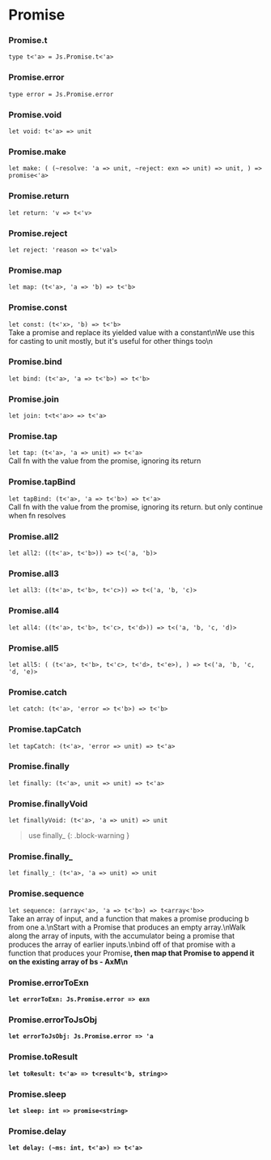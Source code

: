 # Promise




### Promise.t
  
`type t<'a> = Js.Promise.t<'a>`  


### Promise.error
  
`type error = Js.Promise.error`  


### Promise.void
  
`let void: t<'a> => unit`  


### Promise.make
  
`let make: (
  (~resolve: 'a => unit, ~reject: exn => unit) => unit,
) => promise<'a>`  


### Promise.return
  
`let return: 'v => t<'v>`  


### Promise.reject
  
`let reject: 'reason => t<'val>`  


### Promise.map
  
`let map: (t<'a>, 'a => 'b) => t<'b>`  


### Promise.const
  
`let const: (t<'x>, 'b) => t<'b>`  
Take a promise and replace its yielded value with a constant\nWe use this for casting to unit mostly, but it's useful for other things too\n

### Promise.bind
  
`let bind: (t<'a>, 'a => t<'b>) => t<'b>`  


### Promise.join
  
`let join: t<t<'a>> => t<'a>`  


### Promise.tap
  
`let tap: (t<'a>, 'a => unit) => t<'a>`  
Call fn with the value from the promise, ignoring its return

### Promise.tapBind
  
`let tapBind: (t<'a>, 'a => t<'b>) => t<'a>`  
Call fn with the value from the promise, ignoring its return. but only continue when fn resolves

### Promise.all2
  
`let all2: ((t<'a>, t<'b>)) => t<('a, 'b)>`  


### Promise.all3
  
`let all3: ((t<'a>, t<'b>, t<'c>)) => t<('a, 'b, 'c)>`  


### Promise.all4
  
`let all4: ((t<'a>, t<'b>, t<'c>, t<'d>)) => t<('a, 'b, 'c, 'd)>`  


### Promise.all5
  
`let all5: (
  (t<'a>, t<'b>, t<'c>, t<'d>, t<'e>),
) => t<('a, 'b, 'c, 'd, 'e)>`  


### Promise.catch
  
`let catch: (t<'a>, 'error => t<'b>) => t<'b>`  


### Promise.tapCatch
  
`let tapCatch: (t<'a>, 'error => unit) => t<'a>`  


### Promise.finally
  
`let finally: (t<'a>, unit => unit) => t<'a>`  


### Promise.finallyVoid
  
`let finallyVoid: (t<'a>, 'a => unit) => unit`  
> use finally_
{: .block-warning }  


### Promise.finally_
  
`let finally_: (t<'a>, 'a => unit) => unit`  


### Promise.sequence
  
`let sequence: (array<'a>, 'a => t<'b>) => t<array<'b>>`  
Take an array of input, and a function that makes a promise producing b from one a.\nStart with a Promise that produces an empty array.\nWalk along the array of inputs, with the accumulator being a promise that produces the array of earlier inputs.\nbind off of that promise with a function that produces your Promise<b>, then map that Promise to append it on the existing array of bs - AxM\n

### Promise.errorToExn
  
`let errorToExn: Js.Promise.error => exn`  


### Promise.errorToJsObj
  
`let errorToJsObj: Js.Promise.error => 'a`  


### Promise.toResult
  
`let toResult: t<'a> => t<result<'b, string>>`  


### Promise.sleep
  
`let sleep: int => promise<string>`  


### Promise.delay
  
`let delay: (~ms: int, t<'a>) => t<'a>`  

